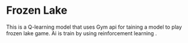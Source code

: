 # Frozen Lake

This is a Q-learning model that uses Gym api for taining a model to play frozen lake game.
Ai is train by using reinforcement learning .
